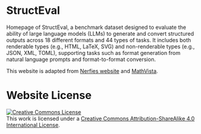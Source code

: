 # StructEval
Homepage of StructEval, a benchmark dataset designed to evaluate the ability of large language models (LLMs) to generate and convert structured outputs across 18 different formats and 44 types of tasks. It includes both renderable types (e.g., HTML, LaTeX, SVG) and non-renderable types (e.g., JSON, XML, TOML), supporting tasks such as format generation from natural language prompts and format-to-format conversion.

This website is adapted from [Nerfies website](https://nerfies.github.io) and [MathVista](https://mathvista.github.io/).

# Website License
<a rel="license" href="http://creativecommons.org/licenses/by-sa/4.0/"><img alt="Creative Commons License" style="border-width:0" src="https://i.creativecommons.org/l/by-sa/4.0/88x31.png" /></a><br />This work is licensed under a <a rel="license" href="http://creativecommons.org/licenses/by-sa/4.0/">Creative Commons Attribution-ShareAlike 4.0 International License</a>.
